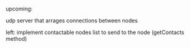 upcoming:

udp server that arrages connections between nodes

left:
	implement contactable nodes list to send to the node (getContacts method)
